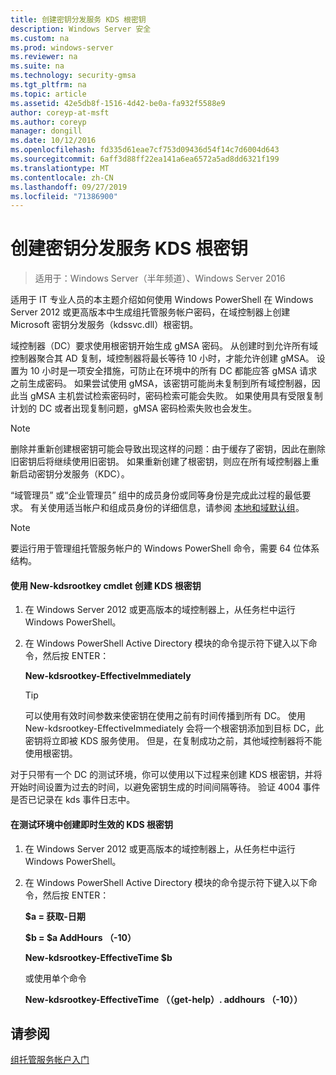 ```yaml
---
title: 创建密钥分发服务 KDS 根密钥
description: Windows Server 安全
ms.custom: na
ms.prod: windows-server
ms.reviewer: na
ms.suite: na
ms.technology: security-gmsa
ms.tgt_pltfrm: na
ms.topic: article
ms.assetid: 42e5db8f-1516-4d42-be0a-fa932f5588e9
author: coreyp-at-msft
ms.author: coreyp
manager: dongill
ms.date: 10/12/2016
ms.openlocfilehash: fd335d61eae7cf753d09436d54f14c7d6004d643
ms.sourcegitcommit: 6aff3d88ff22ea141a6ea6572a5ad8dd6321f199
ms.translationtype: MT
ms.contentlocale: zh-CN
ms.lasthandoff: 09/27/2019
ms.locfileid: "71386900"
---
```

# <a name="create-the-key-distribution-services-kds-root-key"></a>创建密钥分发服务 KDS 根密钥

>适用于：Windows Server（半年频道）、Windows Server 2016

适用于 IT 专业人员的本主题介绍如何使用 Windows PowerShell 在 Windows Server 2012 或更高版本中生成组托管服务帐户密码，在域控制器上创建 Microsoft 密钥分发服务（kdssvc.dll）根密钥。

域控制器（DC）要求使用根密钥开始生成 gMSA 密码。 从创建时到允许所有域控制器聚合其 AD 复制，域控制器将最长等待 10 小时，才能允许创建 gMSA。 设置为 10 小时是一项安全措施，可防止在环境中的所有 DC 都能应答 gMSA 请求之前生成密码。  如果尝试使用 gMSA，该密钥可能尚未复制到所有域控制器，因此当 gMSA 主机尝试检索密码时，密码检索可能会失败。 如果使用具有受限复制计划的 DC 或者出现复制问题，gMSA 密码检索失败也会发生。

> [!NOTE]
> 删除并重新创建根密钥可能会导致出现这样的问题：由于缓存了密钥，因此在删除旧密钥后将继续使用旧密钥。 如果重新创建了根密钥，则应在所有域控制器上重新启动密钥分发服务（KDC）。

“域管理员” 或“企业管理员” 组中的成员身份或同等身份是完成此过程的最低要求。 有关使用适当帐户和组成员身份的详细信息，请参阅 [本地和域默认组](https://technet.microsoft.com/library/dd728026(WS.10).aspx)。

> [!NOTE]
> 要运行用于管理组托管服务帐户的 Windows PowerShell 命令，需要 64 位体系结构。

#### <a name="to-create-the-kds-root-key-using-the-add-kdsrootkey-cmdlet"></a>使用 New-kdsrootkey cmdlet 创建 KDS 根密钥

1.  在 Windows Server 2012 或更高版本的域控制器上，从任务栏中运行 Windows PowerShell。

2.  在 Windows PowerShell Active Directory 模块的命令提示符下键入以下命令，然后按 ENTER：

    **New-kdsrootkey-EffectiveImmediately**

    > [!TIP]
    > 可以使用有效时间参数来使密钥在使用之前有时间传播到所有 DC。 使用 New-kdsrootkey-EffectiveImmediately 会将一个根密钥添加到目标 DC，此密钥将立即被 KDS 服务使用。 但是，在复制成功之前，其他域控制器将不能使用根密钥。

对于只带有一个 DC 的测试环境，你可以使用以下过程来创建 KDS 根密钥，并将开始时间设置为过去的时间，以避免密钥生成的时间间隔等待。 验证 4004 事件是否已记录在 kds 事件日志中。

#### <a name="to-create-the-kds-root-key-in-a-test-environment-for-immediate-effectiveness"></a>在测试环境中创建即时生效的 KDS 根密钥

1.  在 Windows Server 2012 或更高版本的域控制器上，从任务栏中运行 Windows PowerShell。

2.  在 Windows PowerShell Active Directory 模块的命令提示符下键入以下命令，然后按 ENTER：

    **$a = 获取-日期**

    **$b = $a AddHours （-10）**

    **New-kdsrootkey-EffectiveTime $b**

    或使用单个命令

    **New-kdsrootkey-EffectiveTime （（get-help）. addhours （-10））**

## <a name="see-also"></a>请参阅
[组托管服务帐户入门](getting-started-with-group-managed-service-accounts.md)



